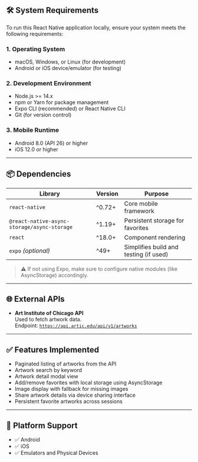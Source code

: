 
## 🛠️ System Requirements
To run this React Native application locally, ensure your system meets the following requirements:

### 1. Operating System
- macOS, Windows, or Linux (for development)
- Android or iOS device/emulator (for testing)

### 2. Development Environment
- Node.js >= 14.x  
- npm or Yarn for package management  
- Expo CLI (recommended) or React Native CLI  
- Git (for version control)

### 3. Mobile Runtime
- Android 8.0 (API 26) or higher  
- iOS 12.0 or higher  

---

## 📦 Dependencies

| Library                                   | Version | Purpose                              |
|------------------------------------------|---------|--------------------------------------|
| `react-native`                           | ^0.72+  | Core mobile framework                |
| `@react-native-async-storage/async-storage` | ^1.19+  | Persistent storage for favorites     |
| `react`                                  | ^18.0+  | Component rendering                  |
| `expo` *(optional)*                      | ^49+    | Simplifies build and testing (if used) |

> ⚠️ If not using Expo, make sure to configure native modules (like AsyncStorage) accordingly.

---

## 🌐 External APIs

- **Art Institute of Chicago API**  
  Used to fetch artwork data.  
  Endpoint: [`https://api.artic.edu/api/v1/artworks`](https://api.artic.edu/api/v1/artworks)

---

## ✅ Features Implemented

-  Paginated listing of artworks from the API  
-  Artwork search by keyword  
-  Artwork detail modal view  
-  Add/remove favorites with local storage using AsyncStorage  
-  Image display with fallback for missing images  
-  Share artwork details via device sharing interface  
-  Persistent favorite artworks across sessions  

---

## 📱 Platform Support

- ✅ Android  
- ✅ iOS  
- ✅ Emulators and Physical Devices  

